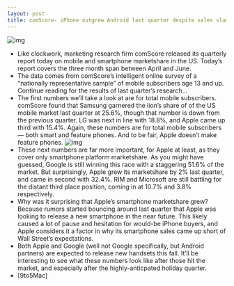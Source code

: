 ```yaml
---
layout: post
title: comScore- iPhone outgrew Android last quarter despite sales slump
---
```

![img](http://media.idownloadblog.com/wp-content/uploads/2011/11/pocket-now-android-vs-iphone.jpg)
* Like clockwork, marketing research firm comScore released its quarterly report today on mobile and smartphone marketshare in the US. Today’s report covers the three month span between April and June.
* The data comes from comScore’s intelligent online survey of a “nationally representative sample” of mobile subscribers age 13 and up. Continue reading for the results of last quarter’s research…
* The first numbers we’ll take a look at are for total mobile subscribers. comScore found that Samsung garnered the lion’s share of of the US mobile market last quarter at 25.6%, though that number is down from the previous quarter. LG was next in line with 18.8%, and Apple came up third with 15.4%. Again, these numbers are for total mobile subscribers — both smart and feature phones. And to be fair, Apple doesn’t make feature phones.
![img]()
* These next numbers are far more important, for Apple at least, as they cover only smartphone platform marketshare. As you might have guessed, Google is still winning this race with a staggering 51.6% of the market. But surprisingly, Apple grew its marketshare by 2% last quarter, and came in second with 32.4%. RIM and Microsoft are still battling for the distant third place position, coming in at 10.7% and 3.8% respectively.
* Why was it surprising that Apple’s smartphone marketshare grew? Because rumors started bouncing around last quarter that Apple was looking to release a new smartphone in the near future. This likely caused a lot of pause and hesitation for would-be iPhone buyers, and Apple considers it a factor in why its smartphone sales came up short of Wall Street’s expectations.
* Both Apple and Google (well not Google specifically, but Android partners) are expected to release new handsets this fall. It’ll be interesting to see what these numbers look like after those hit the market, and especially after the highly-anticpated holiday quarter.
* [9to5Mac]

